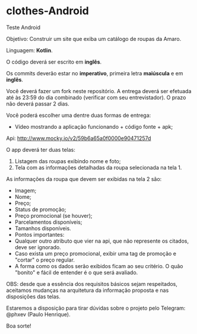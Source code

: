 # clothes-Android
Teste Android

Objetivo: Construir um site que exiba um catálogo de roupas da Amaro.

Linguagem: **Kotlin**.

O código deverá ser escrito em **inglês**.

Os commits deverão estar no **imperativo**, primeira letra **maiúscula** e em **inglês**.


Você deverá fazer um fork neste repositório.
A entrega deverá ser efetuada até às 23:59 do dia combinado (verificar com seu entrevistador). O prazo não deverá passar 2 dias.

Você poderá escolher uma dentre duas formas de entrega:

- Vídeo mostrando a aplicação funcionando + código fonte + apk;

Api: http://www.mocky.io/v2/59b6a65a0f0000e90471257d

O app deverá ter duas telas:

1. Listagem das roupas exibindo nome e foto;
2. Tela com as informações detalhadas da roupa selecionada na tela 1. 

As informações da roupa que devem ser exibidas na tela 2 são:
- Imagem;
- Nome;
- Preço;
- Status de promoção;
- Preço promocional (se houver);
- Parcelamentos disponíveis;
- Tamanhos disponíveis.
- Pontos importantes:
- Qualquer outro atributo que vier na api, que não represente os citados, deve ser ignorado.
- Caso exista um preço promocional, exibir uma tag de promoção e "cortar" o preço regular.
- A forma como os dados serão exibidos ficam ao seu critério. O quão "bonito" e fácil de entender é o que será avaliado.

OBS: desde que a essência dos requisitos básicos sejam respeitados, aceitamos mudanças na arquitetura da informação proposta e nas disposições das telas. 

Estaremos a disposição para tirar dúvidas sobre o projeto pelo Telegram: @phxev (Paulo Henrique).

Boa sorte!
